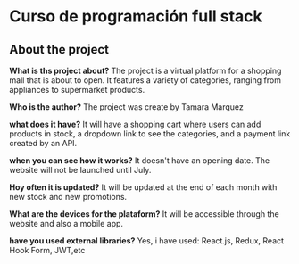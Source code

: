 # Curso de programación full stack  
## About the project

**What is ths project about?**
The project is a virtual platform for a shopping mall that is about to open. It features a variety of categories, ranging from appliances to supermarket products.

**Who is the author?**
The project was create by Tamara Marquez

**what does it have?**
It will have a shopping cart where users can add products in stock, a dropdown link to see the categories, and a payment link created by an API.

**when you can see how it works?**
It doesn't have an opening date. The website will not be launched until July.

**Hoy often it is updated?**
It will be updated at the end of each month with new stock and new promotions.

**What are the devices for the plataform?**
It will be accessible through the website and also a mobile app.

**have you used external libraries?** 
Yes, i have used: React.js, Redux, React Hook Form, JWT,etc
